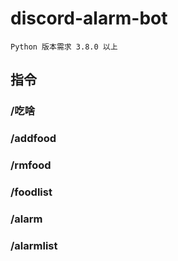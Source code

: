 # discord-alarm-bot 
```info
Python 版本需求 3.8.0 以上
```
## 指令
### /吃啥
### /addfood
### /rmfood
### /foodlist
### /alarm
### /alarmlist
